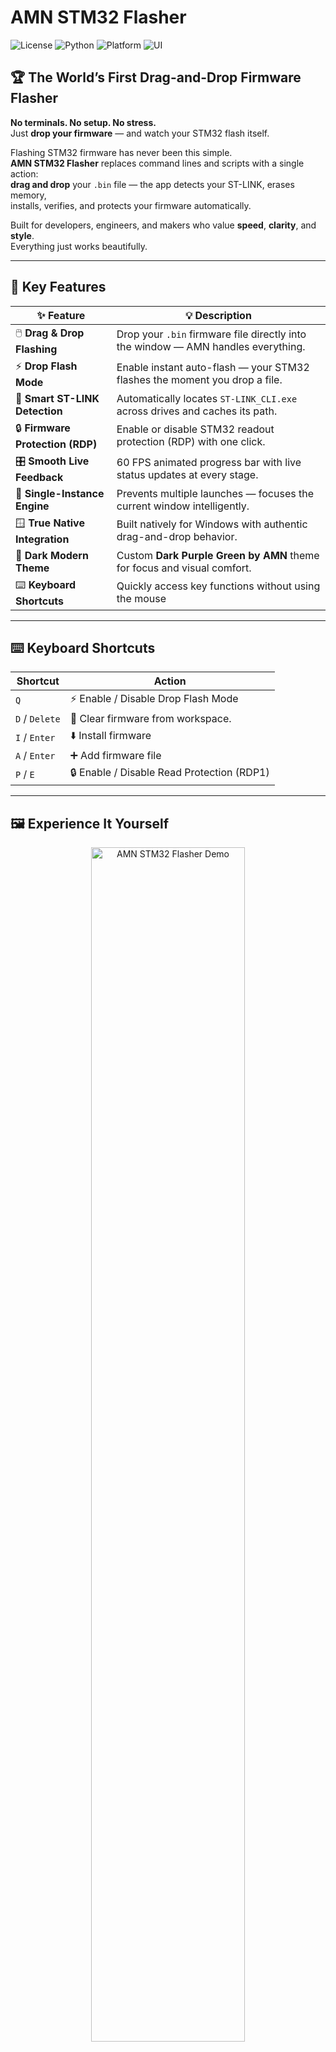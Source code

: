 # AMN STM32 Flasher  
![License](https://img.shields.io/badge/License-Apache_2.0-blue.svg)
![Python](https://img.shields.io/badge/Python-3.14%2B-brightgreen.svg)
![Platform](https://img.shields.io/badge/Platform-Windows_10%2F11-lightgrey.svg)
![UI](https://img.shields.io/badge/UI-Dark_Purple_Green_by_AMN-9cf.svg)
## 🏆 The World’s First Drag-and-Drop Firmware Flasher

**No terminals. No setup. No stress.**  
Just **drop your firmware** — and watch your STM32 flash itself.

Flashing STM32 firmware has never been this simple.  
**AMN STM32 Flasher** replaces command lines and scripts with a single action:  
**drag and drop** your `.bin` file — the app detects your ST-LINK, erases memory,  
installs, verifies, and protects your firmware automatically.

Built for developers, engineers, and makers who value **speed**, **clarity**, and **style**.  
Everything just works  beautifully.

---

## 🚀 Key Features

| ✨ Feature | 💡 Description |
|------------|----------------|
| 🖱️ **Drag & Drop Flashing** | Drop your `.bin` firmware file directly into the window — AMN handles everything. |
| ⚡ **Drop Flash Mode** | Enable instant auto-flash — your STM32 flashes the moment you drop a file. |
| 🧠 **Smart ST-LINK Detection** | Automatically locates `ST-LINK_CLI.exe` across drives and caches its path. |
| 🔒 **Firmware Protection (RDP)** | Enable or disable STM32 readout protection (RDP) with one click. |
| 🎛️ **Smooth Live Feedback** | 60 FPS animated progress bar with live status updates at every stage. |
| 🧩 **Single-Instance Engine** | Prevents multiple launches — focuses the current window intelligently. |
| 🪟 **True Native Integration** | Built natively for Windows with authentic drag-and-drop behavior. |
| 🎨 **Dark Modern Theme** | Custom **Dark Purple Green by AMN** theme for focus and visual comfort. |
| ⌨️ **Keyboard Shortcuts** | Quickly access key functions without using the mouse | 

 
---

## ⌨️ Keyboard Shortcuts

| Shortcut       | Action                                   |
|----------------|------------------------------------------|
| `Q`            | ⚡ Enable / Disable Drop Flash Mode      |
| `D` / `Delete` | 🧽 Clear firmware from workspace.        |
| `I` / `Enter`  | ⬇️ Install firmware                      |
| `A` / `Enter`  | ➕ Add firmware file                     |
| `P` / `E`      | 🔒 Enable / Disable Read Protection (RDP1)|



---

## 🖼️ Experience It Yourself

<p align="center">
  <img src="assets/demo.gif" width="70%" alt="AMN STM32 Flasher Demo">
</p>

> **AMN STM32 Flasher**  
> Flashing firmware has never looked this good.

---

## 🧠 Why It’s Different

**AMN STM32 Flasher** was built for humans.

It’s the first tool that turns flashing into a **single natural action** — just drop your `.bin` file.  
No setup, no scripts, no console output — everything happens automatically.  

It detects your ST-LINK, erases, flashes, verifies, and protects your firmware —  
with live progress, instant feedback, and a clean, modern interface.  

> ⚡ **Where others demand commands, AMN STM32 Flasher just works.**

---

## 💡 How It Works

1. **Launch** the app  
2. **Drop or Select** your `.bin` firmware  
3. **Click “Install”** or Do nothing — if Drop Flash is enabled, it starts instantly.  
4. **Done.**  
   Your firmware is installed, verified, and optionally protected.

<p align="center">
  <img src="assets/screen_ready.png" width="30%">
  <img src="assets/screen_flash.png" width="30%">
  <img src="assets/screen_protected.png" width="30%">
</p>

---

## 🧰 Installation

### 🔹 Requirements
- 🪟 **Windows 10 / 11 (64-bit)**
- 🐍 **Python 3.14+** *(only required for development or source builds)*
- 🔗 [**ST-LINK CLI**](https://www.st.com/en/development-tools/stsw-link004.html)  
  *(Included in the official ST-LINK Utility package from STMicroelectronics)*

### 🔹 Steps
1. Download the latest version from the [📦 Releases](https://github.com/aneeshmurali-n/AMN-STM32-Flasher/releases) page.  
2. Run **`AMN STM32 Flasher Setup.exe`** and complete the installation.  
3. Launch the app.  
4. Drag and drop your `.bin` firmware file — flashing begins automatically!  

> ⚡ No terminal. No manual setup. Just **drop and flash.**

---

## ⚠️ Important Notes

- **AMN STM32 Flasher** does not include or distribute `ST-LINK_CLI.exe` or any STMicroelectronics software.  
- The application only **communicates externally** with `ST-LINK_CLI.exe`, executing standard command-line operations securely and transparently.  
- Users must install the official **ST-LINK Utility** separately and ensure compliance with **STMicroelectronics’ licensing terms**.  
- For best results, keep the ST-LINK Utility installed in its default directory
- 💡 **No worries:** AMN STM32 Flasher automatically detects the correct ST-LINK path — no manual setup required.  


  

---

### ✅ Supported STM32 MCU Families

| Family | Core | Example Devices |
|:--------|:------|:----------------|
| **STM32F0** | Cortex-M0 | F030, F042, F072, F091 |
| **STM32F1** | Cortex-M3 | F100, F103, F105, F107 |
| **STM32F2** | Cortex-M3 | F205, F215, F207, F217 |
| **STM32F3** | Cortex-M4 | F301, F302, F303, F334, F373 |
| **STM32F4** | Cortex-M4 | F401, F405, F407, F411, F429, F446 |
| **STM32F7** | Cortex-M7 | F722, F746, F767, F769 |
| **STM32G0** | Cortex-M0+ | G030, G031, G041, G070, G071, G081 |
| **STM32G4** | Cortex-M4 | G431, G441, G474, G484 |
| **STM32L0** | Cortex-M0+ | L011, L031, L051, L071, L072, L081 |
| **STM32L1** | Cortex-M3 | L100, L151, L152, L162 |
| **STM32L4 / L4+** | Cortex-M4 | L412, L432, L452, L462, L476, L496, L4R5 |

---



## ⚙️ Configuration File (`settings.json`)

The configuration file is automatically created in:  
`Documents/AMNSTM32Flasher/settings.json`

You can edit this file to adjust flashing behavior and preferences.

### 🧩 Example:
```json
{
    "FLASH_START_ADDR": "0x08000000",
    "DROP_FLASH": "ENABLED"
}
```
💡 Parameters

FLASH_START_ADDR — Defines the starting memory address for firmware flashing.
Default: 0x08000000 (standard for most STM32 MCUs).
Only change this if you are flashing to a custom memory region.

DROP_FLASH — Stores the current state of the Drop Flash feature.

"ENABLED" → Automatically flashes when a .bin file is dropped into the window.

"DISABLED" → File drop still replaces the previous firmware, but flashing occurs only when you press Install or use shortcuts.

⚙️ The app manages this file automatically — manual edits are optional and rarely needed.

---

## 🧩 Architecture Overview

| Module | Purpose |
|--------|----------|
| `AMN_STM32_Flasher_v1.0.0.0.py` | Core GUI + Flashing logic |
| `amn_instance.py` | Single-instance mutex controller |
| `amn_drop.py` | Native Windows drag-in handler |
| `amn_dragout.py` | Detects drag-out gestures |
| `amn_drag_simulator.py` | Floating drag text animation |
| `pathfinder.py` | ST-LINK CLI auto-detection |
| `formatter.py` | Human-readable firmware naming |
| `theme.py` | Custom dark theme |

---

## 🧬 Built With

- 🐍 **Python 3.14+** — lightweight, powerful, and portable foundation  
- 🎨 **CustomTkinter** — for a clean, modern, dark-themed user interface  
- 🪟 **Win32 API (ctypes)** — native integration for real Windows drag-and-drop support  
- 💫 **Thread-Safe Architecture** — smooth, non-blocking progress updates and real-time feedback  
- ⚙️ **ST-LINK CLI** *(external dependency, not bundled)* — official STM32 programming tool used **only if installed** on the system  
  > 📎 *AMN STM32 Flasher does not include, modify, or distribute any STMicroelectronics software.*

---

## 🏆 Vision

> *“Flashing firmware should be as simple as moving a file.”*

**AMN STM32 Flasher** isn’t just another tool — it’s a statement.  
It redefines how developers interact with embedded hardware:  
simple, fast, and beautifully intuitive.

For the first time, flashing firmware feels **human.**

---

## 🙌 Credits

- **Aneesh Murali Nariyampully** — Multidisciplinary Engineer, Creator, and Innovator  
  *Bridging Electronics, Embedded Systems, Software, and AI — all under one vision.*  
  *Original Author & Developer*  

- **CustomTkinter** — Modern UI framework for Python  
  Licensed under the **MIT License**, by *Tom Schimansky*  

- **Python Software Foundation** — Python 3.x Standard Library  

- **STMicroelectronics** — Developer of **ST-LINK_CLI.exe**  
  *(External command-line utility used by AMN STM32 Flasher; not bundled or modified.)*  

- **Inno Setup Compiler** — Freeware by *Jordan Russell*, used to create the Windows installer.

  
---

## 📄 License

© 2025 Aneesh Murali Nariyampully  
Licensed under the Apache License, Version 2.0.  
You may obtain a copy of the License at  
[http://www.apache.org/licenses/LICENSE-2.0](http://www.apache.org/licenses/LICENSE-2.0)

Unless required by applicable law or agreed to in writing, software distributed
under the License is distributed on an **"AS IS" BASIS**,  
**without warranties or conditions of any kind**, either express or implied.  
See the [LICENSE](LICENSE) file for full terms.

---

## ⚠️ Disclaimer

- This software is provided **“as is”**, without any warranty of any kind — express or implied.  
- The developer assumes **no responsibility or liability** for any damage to hardware, firmware, or data resulting from the use or misuse of this application.  
- Users are responsible for ensuring that they flash the **correct firmware** and use **compatible STM32 devices**.  
- **`ST-LINK_CLI.exe`** is the property of **STMicroelectronics** and must be used in full compliance with their respective **software licensing terms**.


---

## 🌐 Project Information

- **Author:** **Aneesh Murali Nariyampully** — Multidisciplinary Engineer, Creator, and Innovator  
  *Bridging Electronics, Embedded Systems, Software, and AI — all under one vision.*  
  *Original Author & Developer*  

- **Repository:** [github.com/aneeshmurali-n/AMN-STM32-Flasher](https://github.com/aneeshmurali-n/AMN-STM32-Flasher)  
- **License:** [Apache License 2.0](LICENSE)  
- **Notice:** [NOTICE.txt](NOTICE.txt)

---

## ⭐ Support the Project

If you believe in creating **simple tools that empower everyone**,  
please consider giving this project a **⭐ star on GitHub** —  
it helps others discover and support this innovation.

> **AMN STM32 Flasher** — The world’s first firmware flasher that makes flashing *as simple as moving a file.*  
> *Drag. Drop. Flash.*  
> The future of firmware programming starts here.

---

Made with ❤️ and precision by **Aneesh Murali Nariyampully**  
If this project inspired you or made your workflow easier, please ⭐ it on GitHub.



  
